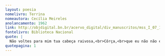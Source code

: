 ```yaml
---
layout: poesia
nomelivro: Terrina
nomeautora: Cecília Meireles
anolancamento: 1962
link: http://objdigital.bn.br/acervo_digital/div_manuscritos/mss_I_07_12_033A_n25/mss_I_07_12_033A_n25.pdf
fontelivro: Biblioteca Nacional
quote: |
  Não voltes para mim tua cabeça raivosa,<br>Côrça,<br>que eu não não estou mais no reino da infância,<br>e não posso andar contigo e as eglantinas pela beira do lago.
quotepagina: 1
---
```

